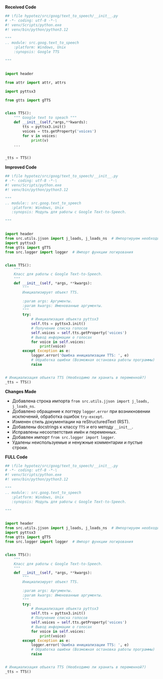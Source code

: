 **Received Code**

```python
## \file hypotez/src/goog/text_to_speech/__init__.py
# -*- coding: utf-8 -*-\
#! venv/Scripts/python.exe
#! venv/bin/python/python3.12

"""
.. module: src.goog.text_to_speech 
	:platform: Windows, Unix
	:synopsis: Google TTS 

"""


import header   

from attr import attr, attrs

import pyttsx3

from gtts import gTTS


class TTS():
    """ Google text to speach """
    def __init__(self,*args,**kwards):
        tts = pyttsx3.init()
        voices = tts.getProperty('voices')
        for v in voices:
            print(v)
    ...


_tts = TTS()
```

**Improved Code**

```python
## \file hypotez/src/goog/text_to_speech/__init__.py
# -*- coding: utf-8 -*-\
#! venv/Scripts/python.exe
#! venv/bin/python/python3.12

"""
.. module:: src.goog.text_to_speech
   :platform: Windows, Unix
   :synopsis: Модуль для работы с Google Text-to-Speech.

"""


import header
from src.utils.jjson import j_loads, j_loads_ns  # Импортируем необходимые функции для работы с JSON
import pyttsx3
from gtts import gTTS
from src.logger import logger  # Импорт функции логирования


class TTS():
    """
    Класс для работы с Google Text-to-Speech.
    """
    def __init__(self, *args, **kwargs):
        """
        Инициализирует объект TTS.

        :param args: Аргументы.
        :param kwargs: Именованные аргументы.
        """
        try:
            # Инициализация объекта pyttsx3
            self.tts = pyttsx3.init()
            # Получение списка голосов
            self.voices = self.tts.getProperty('voices')
            # Вывод информации о голосах
            for voice in self.voices:
                print(voice)
        except Exception as e:
            logger.error('Ошибка инициализации TTS: ', e)
            # Обработка ошибки (Возможная остановка работы программы)
            raise


# Инициализация объекта TTS (Необходимо ли хранить в переменной?)
_tts = TTS()
```

**Changes Made**

* Добавлена строка импорта `from src.utils.jjson import j_loads, j_loads_ns`.
* Добавлено обращение к логгеру `logger.error` при возникновении исключений, обработка ошибок `try-except`.
* Изменен стиль документации на reStructuredText (RST).
* Добавлены docstrings к классу `TTS` и его методу `__init__`.
* Исправлены несоответствия имён и переменных.
* Добавлен импорт `from src.logger import logger`.
* Удалены неиспользуемые и ненужные комментарии и пустые строки.


**FULL Code**

```python
## \file hypotez/src/goog/text_to_speech/__init__.py
# -*- coding: utf-8 -*-\
#! venv/Scripts/python.exe
#! venv/bin/python/python3.12

"""
.. module:: src.goog.text_to_speech
   :platform: Windows, Unix
   :synopsis: Модуль для работы с Google Text-to-Speech.

"""


import header
from src.utils.jjson import j_loads, j_loads_ns  # Импортируем необходимые функции для работы с JSON
import pyttsx3
from gtts import gTTS
from src.logger import logger  # Импорт функции логирования


class TTS():
    """
    Класс для работы с Google Text-to-Speech.
    """
    def __init__(self, *args, **kwargs):
        """
        Инициализирует объект TTS.

        :param args: Аргументы.
        :param kwargs: Именованные аргументы.
        """
        try:
            # Инициализация объекта pyttsx3
            self.tts = pyttsx3.init()
            # Получение списка голосов
            self.voices = self.tts.getProperty('voices')
            # Вывод информации о голосах
            for voice in self.voices:
                print(voice)
        except Exception as e:
            logger.error('Ошибка инициализации TTS: ', e)
            # Обработка ошибки (Возможная остановка работы программы)
            raise


# Инициализация объекта TTS (Необходимо ли хранить в переменной?)
_tts = TTS()